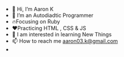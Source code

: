 - 👋 Hi, I’m Aaron K
- 👀 I’m an Autodiadtic Programmer
- 🔥Focusing on Ruby 
- ❤️Practicing HTML , CSS & JS 
- 🌱 I am interested in learning New Things
- 📫 How to reach me aaron03.k@gmail.com 
- 

<!---
Aaron K is a ✨ special ✨ repository because its `README.md` (this file) appears on your GitHub profile.
You can click the Preview link to take a look at your changes.
--->
